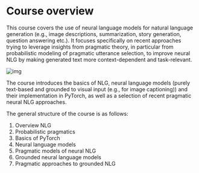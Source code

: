 
# Course overview

This course covers the use of neural language models for natural language generation (e.g., image descriptions, summarization, story generation, question answering etc.).
It focuses specifically on recent approaches trying to leverage insights from pragmatic theory, in particular from probabilistic modeling of pragmatic utterance selection, to improve neural NLG by making generated text more context-dependent and task-relevant.

![img](./../pics/NLG-nutshell.png)

The course introduces the basics of NLG, neural language models (purely text-based and grounded to visual input (e.g., for image captioning)) and their implementation in PyTorch, as well as a selection of recent pragmatic neural NLG approaches.

The general structure of the course is as follows:

1.  Overview NLG
2.  Probabilistic pragmatics
3.  Basics of PyTorch
4.  Neural language models
5.  Pragmatic models of neural NLG
6.  Grounded neural language models
7.  Pragmatic approaches to grounded NLG

